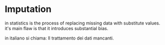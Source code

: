 # Imputation
 in statistics is the process of replacing missing data with substitute values.
it's main flaw is that it introduces substantial bias. 

in italiano si chiama: Il trattamento dei dati mancanti. 
